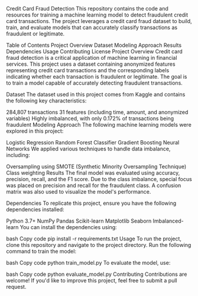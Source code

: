 
Credit Card Fraud Detection This repository contains the code and resources for training a machine learning model to detect fraudulent credit card transactions. The project leverages a credit card fraud dataset to build, train, and evaluate models that can accurately classify transactions as fraudulent or legitimate.

Table of Contents Project Overview Dataset Modeling Approach Results Dependencies Usage Contributing License Project Overview Credit card fraud detection is a critical application of machine learning in financial services. This project uses a dataset containing anonymized features representing credit card transactions and the corresponding labels indicating whether each transaction is fraudulent or legitimate. The goal is to train a model capable of accurately detecting fraudulent transactions.

Dataset The dataset used in this project comes from Kaggle and contains the following key characteristics:

284,807 transactions 31 features (including time, amount, and anonymized variables) Highly imbalanced, with only 0.172% of transactions being fraudulent Modeling Approach The following machine learning models were explored in this project:

Logistic Regression Random Forest Classifier Gradient Boosting Neural Networks We applied various techniques to handle data imbalance, including:

Oversampling using SMOTE (Synthetic Minority Oversampling Technique) Class weighting Results The final model was evaluated using accuracy, precision, recall, and the F1 score. Due to the class imbalance, special focus was placed on precision and recall for the fraudulent class. A confusion matrix was also used to visualize the model's performance.

Dependencies To replicate this project, ensure you have the following dependencies installed:

Python 3.7+ NumPy Pandas Scikit-learn Matplotlib Seaborn Imbalanced-learn You can install the dependencies using:

bash Copy code pip install -r requirements.txt Usage To run the project, clone this repository and navigate to the project directory. Run the following command to train the model:

bash Copy code python train_model.py To evaluate the model, use:

bash Copy code python evaluate_model.py Contributing Contributions are welcome! If you'd like to improve this project, feel free to submit a pull request.
